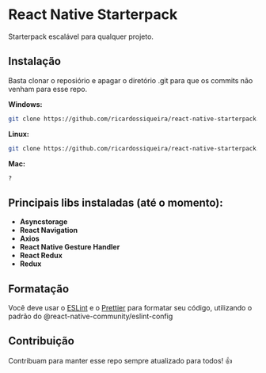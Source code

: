 #  React Native Starterpack
Starterpack escalável para qualquer projeto.

## Instalação
Basta clonar o reposiório e apagar o diretório .git para que os commits não venham para esse repo.

**Windows:**
```bash
git clone https://github.com/ricardossiqueira/react-native-starterpack.git && cd react-native-starterpack && rm -rf .git
```

**Linux:**
```bash
git clone https://github.com/ricardossiqueira/react-native-starterpack.git && cd react-native-starterpack && rmdir /qs .git
```
**Mac:**
```bash
?
```

## Principais libs instaladas (até o momento):
* **Asyncstorage**
* **React Navigation**
* **Axios**
* **React Native Gesture Handler**
* **React Redux**
* **Redux**

## Formatação
Você deve usar o [ESLint](https://marketplace.visualstudio.com/items?itemName=dbaeumer.vscode-eslint) e o [Prettier](https://marketplace.visualstudio.com/items?itemName=esbenp.prettier-vscode) para formatar seu código, utilizando o padrão do @react-native-community/eslint-config


## Contribuição
Contribuam para manter esse repo sempre atualizado para todos! :+1: